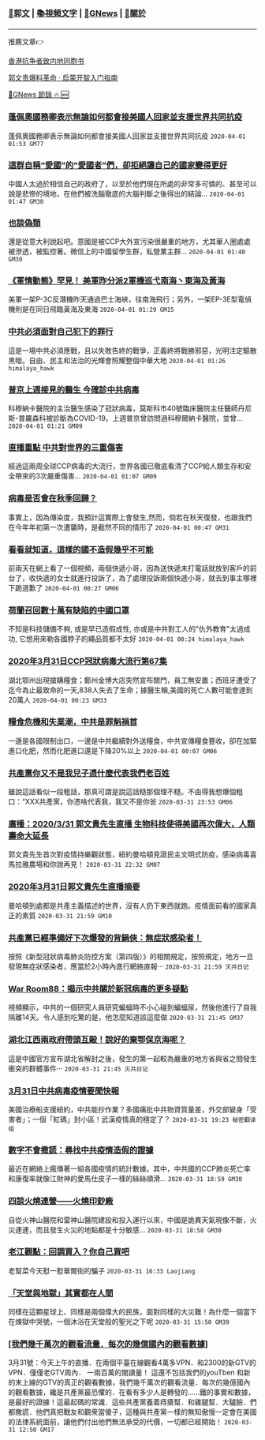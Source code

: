 ###  [:eagle:郭文](https://github.com/ourhimalayas/txt) | [:books:視頻文字](https://github.com/ourhimalayas/txt/blob/master/content/README.md) | [:newspaper:GNews](https://github.com/ourhimalayas/txt/blob/master/content/gnews/README.md) | [:pray:關於](https://github.com/ourhimalayas/home/tree/master/about)
---

推薦文章:point_right:

[香港抗争者致内地同胞书](https://github.com/ourhimalayas/news/blob/master/2019/08/a_letter_from_the_hong_kong_people.md)

[郭文贵爆料革命 · 启蒙开智入门指南](https://github.com/ourhimalayas/txt/issues/1)

[:newspaper:GNews 節錄 :fire: :new:](https://github.com/ourhimalayas/txt/blob/master/content/gnews/README.md) 



### [蓬佩奧國務卿表示無論如何都會接美國人回家並支援世界共同抗疫](/content/gnews/1/README.md)

蓬佩奧國務卿表示無論如何都會接美國人回家並支援世界共同抗疫  `2020-04-01 01:53 GM77`

### [這群自稱“愛國”的“愛國者”們，卻拒絕讓自己的國家變得更好](/content/gnews/2/README.md)

中國人太過於相信自己的政府了，以至於他們現在所處的非常多可憐的、甚至可以說是悲慘的境地，在他們被洗腦徹底的大腦判斷之後得出的結論...  `2020-04-01 01:47 GM30`

### [也談偽類](/content/gnews/3/README.md)

還是從意大利說起吧。意國是被CCP大外宣污染很嚴重的地方，尤其華人圈處處被滲透，被監控著。微信上的中國留學生群，私營業主群...  `2020-04-01 01:40 GM30`

### [《軍情動態》罕見！ 美軍昨分派2軍機巡弋南海丶東海及黃海](/content/gnews/4/README.md)

美軍一架P-3C反潛機昨天通過巴士海峽，往南海飛行；另外，一架EP-3E型電偵機則是在同日飛臨黃海及東海  `2020-04-01 01:29 GM15`

### [中共必須面對自己犯下的罪行](/content/gnews/5/README.md)

這是一場中共必須應戰，且以失敗告終的戰爭，正義終將戰勝邪惡，光明注定驅散黑暗。自由、民主和法治的光輝會照耀整個中華大地  `2020-04-01 01:26 himalaya_hawk`

### [普京上週接見的醫生 今確診中共病毒](/content/gnews/6/README.md)

科穆納卡醫院的主治醫生感染了冠狀病毒，莫斯科市40號臨床醫院主任醫師丹尼斯-普羅森科被診斷為COVID-19。上週普京曾訪問過科穆爾納卡醫院，並曾...  `2020-04-01 01:21 GM09`

### [直播重點 中共對世界的三重傷害](/content/gnews/7/README.md)

經過這兩周全球CCP病毒的大流行，世界各國已徹底看清了CCP給人類生存和安全帶來的3次嚴重傷害...  `2020-04-01 01:07 GM09`

### [病毒是否會在秋季回歸？](/content/gnews/8/README.md)

事實上，因為傳染度，我預計這實際上會發生,然而，倘若在秋天復發，也跟我們在今年年初第一次遭襲時，是截然不同的情形了  `2020-04-01 00:47 GM31`

### [看看就知道，這樣的國不造假幾乎不可能](/content/gnews/9/README.md)

前兩天在網上看了一個視頻，兩個快遞小哥，因為送快遞未打電話就放到客戶的前台了，收快遞的女士就進行投訴了，為了處理投訴兩個快遞小哥，就去到事主哪裡下跪道歉了  `2020-04-01 00:27 GM06`

### [荷蘭召回數十萬有缺陷的中國口罩](/content/gnews/10/README.md)

不知是科技儲備不夠, 或是早已造假成性, 亦或是中共對工人的"仇外教育"太過成功, 它想用來勒各國脖子的繩品質都不太好  `2020-04-01 00:24 himalaya_hawk`

### [2020年3月31日CCP冠狀病毒大流行第67集](/content/gnews/11/README.md)

湖北鄂州出現搶購糧食；鄭州金博大店突然宣布關門，員工無安置；西班牙遭受了迄今為止最致命的一天,838人失去了生命；據醫生稱,美國的死亡人數可能會達到20萬人  `2020-04-01 00:23 GM33`

### [糧食危機和失業潮，中共是罪魁禍首](/content/gnews/12/README.md)

一邊是各國限制出口，一邊是中共繼續對外送糧食，中共宣傳糧食豐收，卻在加緊進口化肥，然而化肥進口還是下降20%以上  `2020-04-01 00:07 GM06`

### [共產黨你又不是我兒子憑什麼代表我們老百姓](/content/gnews/13/README.md)

雖說這話看似一段粗話，那真可謂是說這話糙那個理不糙。不由得我想爆個粗口：“XXX共產黨，你憑啥代表我，我又不是你爸  `2020-03-31 23:53 GM06`

### [廣播：2020/3/31 郭文貴先生直播 生物科技使得美國再次偉大，人類壽命大延長](/content/gnews/14/README.md)

郭文貴先生首次對疫情持樂觀狀態，紐約曼哈頓見證民主文明式防疫，感染病毒喜馬拉雅農場和你說再見！  `2020-03-31 22:32 GM07`

### [2020年3月31日郭文貴先生直播摘要](/content/gnews/15/README.md)

曼哈頓到處都是共產主義描述的世界，沒有人扔下東西就跑。疫情面前看的國家真正的素質  `2020-03-31 21:59 GM10`

### [共產黨已經準備好下次爆發的背鍋俠：無症狀感染者！](/content/gnews/16/README.md)

按照《新型冠狀病毒肺炎防控方案（第四版）》的相關規定，按照規定，地方一旦發現無症狀感染者，應當於2小時內進行網絡直報···  `2020-03-31 21:59 灭共日记`

### [War Room88：揭示中共關於新冠病毒的更多疑點](/content/gnews/17/README.md)

視頻顯示，中共的一個研究人員研究蝙蝠時不小心碰到蝙蝠尿，然後他進行了自我隔離14天。令人感到吃驚的是，他怎麼知道該這麼做  `2020-03-31 21:45 GM37`

### [湖北江西兩政府帶頭互毆！說好的棄鄂保京海呢？](/content/gnews/18/README.md)

這是中國官方宣布湖北省解封之後，發生的第一起較為嚴重的地方省與省之間發生衝突的群體事件···  `2020-03-31 21:45 灭共日记`

### [3月31日中共病毒疫情要聞快報](/content/gnews/19/README.md)

美國治療船支援紐約，中共能抄作業？多國痛批中共物資質量差，外交部變身「受害者」；一個「紅碼」封小區！武漢疫情真的穩定了？  `2020-03-31 19:23 秘密翻译组`

### [數字不會撒謊：尋找中共疫情造假的證據](/content/gnews/20/README.md)

最近在網絡上瘋傳著一組各國疫情的統計數據。其中，中共國的CCP肺炎死亡率和康復率就像江財神的愛馬仕皮子一樣的絲絲順滑...  `2020-03-31 18:59 GM30`

### [四談火燒連營——火燒印鈔廠](/content/gnews/21/README.md)

自從火神山醫院和雷神山醫院建設和投入運行以來，中國是詭異天氣現像不斷，火災連連，而且發生火災的地點都是十分敏感...  `2020-03-31 18:58 GM30`

### [老江觀點：回調買入？你自己買吧](/content/gnews/22/README.md)

老幫菜今天懟一懟華爾街的騙子  `2020-03-31 16:33 Laojiang`

### [「天堂與地獄」其實都在人間](/content/gnews/23/README.md)

同樣在這顆星球上、同樣是兩個偉大的民族，面對同樣的大災難！為什麼一個當下在煉獄中哭號，一個沐浴在天堂般的聖光之下呢  `2020-03-31 15:50 GM39`

### [[我們幾千萬次的觀看流量．每次的幾億國內的觀看數據]](/content/gnews/24/README.md)

3月31號：今天上午的直播．在兩個平臺在線觀看4萬多VPN．和2300的新GTV的VPN．僅僅老GTV周內．
一兩百萬的閱讀量！
這還不包括我們的youTben 和新的末上線的GTV的真正的觀看數據，我們幾千萬次的觀看流量．每次的幾億國內的觀看數據，纔是共產黨最恐懼的．在看有多少人是轉發的……鐵的事實和數據，是最好的證據！這最起碼的常識．這些共產黨養着痔瘡幫．和雞腿幫．大驢臉．們都撒謊．他們真把戰友和觀衆當傻子，這種與共產黨一樣的無知傲慢一定會在美國的法律系統面前，讓他們付出他們無法承受的代價，一切都已經開始！  `2020-03-31 12:50 GM17`

